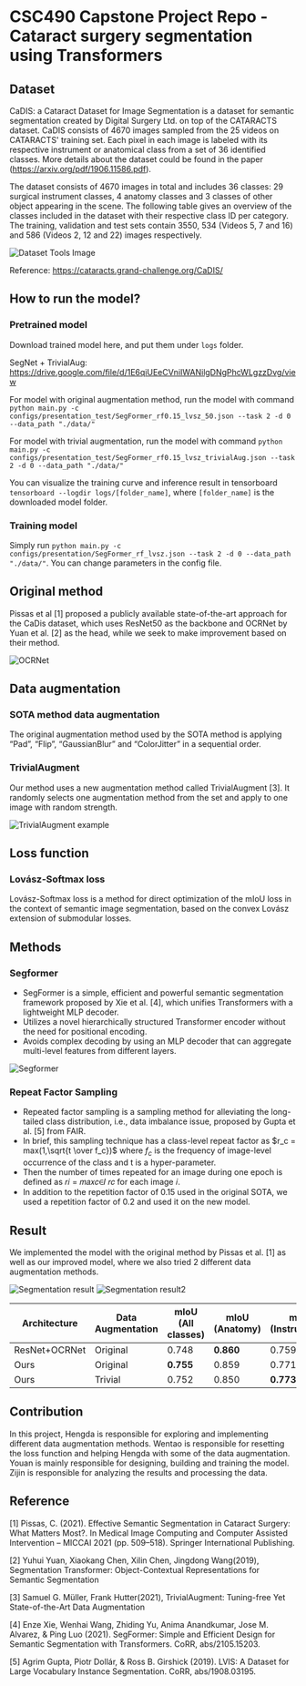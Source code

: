 # CSC490 Capstone Project Repo - Cataract surgery segmentation using Transformers

## Dataset

CaDIS: a Cataract Dataset for Image Segmentation is a dataset for semantic segmentation created by Digital Surgery Ltd. on top of the CATARACTS dataset. CaDIS consists of 4670 images sampled from the 25 videos on CATARACTS' training set. Each pixel in each image is labeled with its respective instrument or anatomical class from a set of 36 identified classes. More details about the dataset could be found in the paper (https://arxiv.org/pdf/1906.11586.pdf).

The dataset consists of 4670 images in total and includes 36 classes: 29 surgical instrument classes, 4 anatomy classes and 3 classes of other object appearing in the scene. The following table gives an overview of the classes included in the dataset with their respective class ID per category.  The training, validation and test sets contain 3550, 534 (Videos 5, 7 and 16) and 586 (Videos 2, 12 and 22) images respectively.

![Dataset Tools Image](https://user-images.githubusercontent.com/76748797/206267246-50f9de15-7c9c-44c9-a72d-40cbadca9c65.png)

Reference: https://cataracts.grand-challenge.org/CaDIS/

## How to run the model?

### Pretrained model

Download trained model here, and put them under ``logs`` folder.

SegNet + TrivialAug: https://drive.google.com/file/d/1E6qiUEeCVniIWANilgDNgPhcWLgzzDvg/view

For model with original augmentation method, run the model with command ``python main.py -c configs/presentation_test/SegFormer_rf0.15_lvsz_50.json --task 2 -d 0 --data_path "./data/"``

For model with trivial augmentation, run the model with command ``python main.py -c configs/presentation_test/SegFormer_rf0.15_lvsz_trivialAug.json --task 2 -d 0 --data_path "./data/"``

You can visualize the training curve and inference result in tensorboard ``tensorboard --logdir logs/[folder_name]``, where ``[folder_name]`` is the downloaded model folder.

### Training model

Simply run ``python main.py -c configs/presentation/SegFormer_rf_lvsz.json --task 2 -d 0 --data_path "./data/"``. You can change parameters in the config file.


## Original method
Pissas et al [1] proposed a publicly available state-of-the-art approach for the CaDis dataset, which uses ResNet50 as the backbone and OCRNet by Yuan et al. [2] as the head, while we seek to make improvement based on their method.

![OCRNet](https://github.com/HRNet/HRNet-Semantic-Segmentation/blob/HRNet-OCR/figures/OCR.PNG)


## Data augmentation
### SOTA method data augmentation
The original augmentation method used by the SOTA method is applying “Pad”, “Flip”, “GaussianBlur” and “ColorJitter” in a sequential order.

### TrivialAugment
Our method uses a new augmentation method called TrivialAugment [3]. It randomly selects one augmentation method from the set and apply to one image with random strength.

![TrivialAugment example](https://user-images.githubusercontent.com/76748797/206269730-c9b17c07-2e63-4af9-8517-b32ee8fd6f94.png)

## Loss function
### Lovász-Softmax loss
Lovász-Softmax loss is a method for direct optimization of the mIoU loss in the context of semantic image segmentation, based on the convex Lovász extension of submodular losses.


## Methods
### Segformer
- SegFormer is a simple, efficient and powerful semantic segmentation framework proposed by Xie et al. [4], which unifies Transformers with a lightweight MLP decoder.
- Utilizes a novel hierarchically structured Transformer encoder without the need for positional encoding.
- Avoids complex decoding by using an MLP decoder that can aggregate multi-level features from different layers.

![Segformer](https://huggingface.co/datasets/huggingface/documentation-images/resolve/main/segformer_architecture.png)

### Repeat Factor Sampling
- Repeated factor sampling is a sampling method for alleviating the long-tailed class distribution, i.e., data imbalance issue, proposed by Gupta et al. [5] from FAIR.
- In brief, this sampling technique has a class-level repeat factor as $r_c = max(1,\sqrt{t \over f_c})$ where $f_c$ is the frequency of image-level occurrence of the class and t is a hyper-parameter.
- Then the number of times repeated for an image during one epoch is defined as 𝑟𝑖 = 𝑚𝑎𝑥𝑐∈𝐼 𝑟𝑐 for each image 𝑖.
- In addition to the repetition factor of 0.15 used in the original SOTA, we used a repetition factor of 0.2 and used it on the new model.

## Result
We implemented the model with the original method by Pissas et al. [1] as well as our improved model, where we also tried 2 different data augmentation methods.

![Segmentation result](https://user-images.githubusercontent.com/76748797/206273552-6e3cdad3-e014-434b-92cc-a40ef50cd5ac.png)
![Segmentation result2](https://user-images.githubusercontent.com/76748797/206329380-5359d2a0-84a6-48c0-8a65-169167ff6f74.png)

| Architecture  | Data Augmentation | mIoU (All classes) | mIoU (Anatomy) | mIoU (Instruments) | mIoU (Others) |
| --- | --- | --- | --- | --- | --- |
| ResNet+OCRNet | Original | 0.748 | **0.860** | 0.759 | 0.716 |
| Ours | Original | **0.755** | 0.859 | 0.771 | 0.749 |
| Ours | Trivial | 0.752 | 0.850 | **0.773** | **0.751** |

## Contribution

In this project, Hengda is responsible for exploring and implementing different data augmentation methods. Wentao is responsible for resetting the loss function and helping Hengda with some of the data augmentation. Youan is mainly responsible for designing, building and training the model. Zijin is responsible for analyzing the results and processing the data.

## Reference
[1] Pissas, C. (2021). Effective Semantic Segmentation in Cataract Surgery: What Matters Most?. In Medical Image Computing and Computer Assisted Intervention – MICCAI 2021 (pp. 509–518). Springer International Publishing.

[2] Yuhui Yuan, Xiaokang Chen, Xilin Chen, Jingdong Wang(2019), Segmentation Transformer: Object-Contextual Representations for Semantic Segmentation

[3] Samuel G. Müller, Frank Hutter(2021), TrivialAugment: Tuning-free Yet State-of-the-Art Data Augmentation

[4] Enze Xie, Wenhai Wang, Zhiding Yu, Anima Anandkumar, Jose M. Alvarez, & Ping Luo (2021). SegFormer: Simple and Efficient Design for Semantic Segmentation with Transformers. CoRR, abs/2105.15203.

[5] Agrim Gupta, Piotr Dollár, & Ross B. Girshick (2019). LVIS: A Dataset for Large Vocabulary Instance Segmentation. CoRR, abs/1908.03195.
